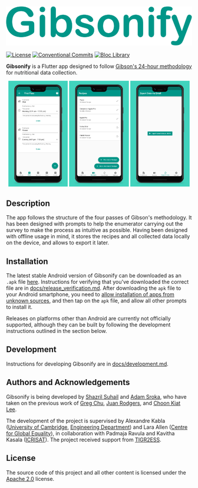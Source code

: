 ![Gibsonify](./docs/images/gibsonify_name_styled.png)

[![License](https://img.shields.io/github/license/DigitalNutritionalAssessment/gibsonify)](https://opensource.org/licenses/Apache-2.0) [![Conventional Commits](https://img.shields.io/badge/Conventional%20Commits-1.0.0-yellow.svg)](https://conventionalcommits.org) [![Bloc Library](https://tinyurl.com/bloc-library)](https://github.com/felangel/bloc)

**Gibsonify** is a Flutter app designed to follow [Gibson's 24-hour methodology](https://www.gov.uk/research-for-development-outputs/an-interactive-24-hour-recall-for-assessing-the-adequacy-of-iron-and-zinc-intakes-in-developing-countries) for nutritional data collection.


<p align='center'> 
    <img src="docs/images/phone_screenshot_1.jpg" width="32%"/>
    <img src="docs/images/phone_screenshot_2.jpg" width="32%"/>
    <img src="docs/images/phone_screenshot_3.jpg" width="32%"/> 
</p>


## Description

The app follows the structure of the four passes of Gibson's methodology. It has been designed with prompts to help the enumerator carrying out the survey to make the process as intuitive as possible. Having been designed with offline usage in mind, it stores the recipes and all collected data locally on the device, and allows to export it later.

## Installation

The latest stable Android version of Gibsonify can be downloaded as an `.apk` file [here](https://github.com/DigitalNutritionalAssessment/gibsonify/releases/latest/download/app-release.apk). Instructions for verifying that you've downloaded the correct file are in [docs/release_verification.md](docs/release_verification.md). After downloading the `apk` file to your Android smartphone, you need to [allow installation of apps from unknown sources](https://www.maketecheasier.com/install-apps-from-unknown-sources-android/), and then tap on the `apk` file, and allow all other prompts to install it.

Releases on platforms other than Android are currently not officially supported, although they can be built by following the development instructions outlined in the section below.

<!--
TODO: Add Google Play Store & F-droid links?
-->

## Development

Instructions for developing Gibsonify are in [docs/development.md](docs/development.md).

## Authors and Acknowledgements

Gibsonify is being developed by [Shazril Suhail](https://github.com/sshazril) and [Adam Sroka](https://adamsroka.io), who have taken on the previous work of [Greg Chu](https://github.com/gregchu6), [Juan Rodgers](https://github.com/rodgersjuan), and [Choon Kiat Lee](https://github.com/choonkiatlee).

The development of the project is supervised by Alexandre Kabla ([University of Cambridge](https://www.cam.ac.uk), [Engineering Department](http://www.eng.cam.ac.uk/)) and Lara Allen ([Centre for Global Equality](https://centreforglobalequality.org)), in collaboration with Padmaja Ravula and Kavitha Kasala ([ICRISAT](https://www.icrisat.org/)). The project received support from [TIGR2ESS](https://www.globalfood.cam.ac.uk/keyprogs/TIGR2ESS).

## License

The source code of this project and all other content is licensed under the [Apache 2.0](https://www.apache.org/licenses/LICENSE-2.0) license.
